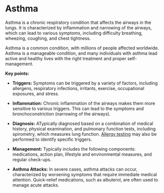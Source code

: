 # Asthma

Asthma is a chronic respiratory condition that affects the airways in the lungs. It is characterized by inflammation and narrowing of the airways, which can lead to various symptoms, including difficulty breathing, wheezing, coughing, and chest tightness.

Asthma is a common condition, with millions of people affected worldwide. Asthma is a manageable condition, and many individuals with asthma lead active and healthy lives with the right treatment and proper self-management.

**Key points:**

* **Triggers:** Symptoms can be triggered by a variety of factors, including allergens, respiratory infections, irritants, exercise, occupational exposures, and stress.

* **Inflammation:** Chronic inflammation of the airways makes them more sensitive to various triggers. This can lead to the symptoms and bronchoconstriction (narrowing of the airways).

* **Diagnosis:** ATypically diagnosed based on a combination of medical history, physical examination, and pulmonary function tests, including spirometry, which measures lung function. [Allergy testing](../allergy-testing/) may also be performed to identify specific triggers.

* **Management:** Typically includes the following components: medications, action plan, lifestyle and environmental measures, and regular check-ups.

* **Asthma Attacks:** In severe cases, asthma attacks can occur, characterized by worsening symptoms that require immediate medical attention. Quick-relief medications, such as albuterol, are often used to manage acute attacks.
